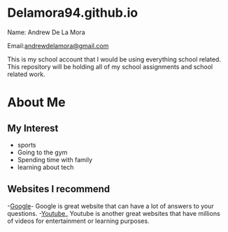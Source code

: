 # Delamora94.github.io


Name: Andrew De La Mora 

Email:andrewdelamora@gmail.com

This is my school account that I would be using everything school related.
This repository will be holding all of my school assignments and school related work.
# About Me
## My Interest
* sports
* Going to the gym
* Spending time with family
* learning about tech
## Websites I recommend 
  -[Google](https://www.google.com)- Google is great website 
  that can have a lot of answers to your questions.
  -[Youtube](https://www.Yoututbe.com)_ Youtube is another great
  websites that have millions of videos for entertainment or learning 
  purposes.

